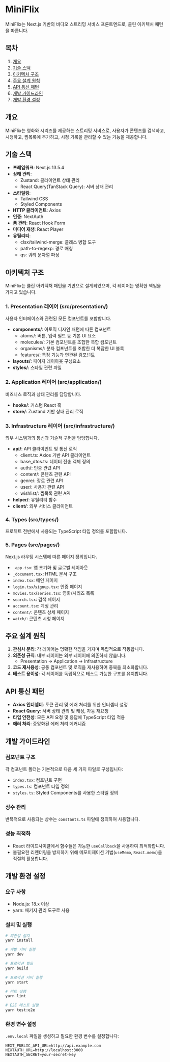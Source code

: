 # MiniFlix

MiniFlix는 Next.js 기반의 비디오 스트리밍 서비스 프론트엔드로, 클린 아키텍처 패턴을 따릅니다.

## 목차

1. [개요](#개요)
2. [기술 스택](#기술-스택)
3. [아키텍처 구조](#아키텍처-구조)
4. [주요 설계 원칙](#주요-설계-원칙)
5. [API 통신 패턴](#api-통신-패턴)
6. [개발 가이드라인](#개발-가이드라인)
7. [개발 환경 설정](#개발-환경-설정)

## 개요

MiniFlix는 영화와 시리즈를 제공하는 스트리밍 서비스로, 사용자가 콘텐츠를 검색하고, 시청하고, 찜목록에 추가하고, 시청 기록을 관리할 수 있는 기능을 제공합니다.

## 기술 스택

- **프레임워크**: Next.js 13.5.4
- **상태 관리**: 
  - Zustand: 클라이언트 상태 관리
  - React Query(TanStack Query): 서버 상태 관리
- **스타일링**: 
  - Tailwind CSS
  - Styled Components
- **HTTP 클라이언트**: Axios
- **인증**: NextAuth
- **폼 관리**: React Hook Form
- **미디어 재생**: React Player
- **유틸리티**:
  - clsx/tailwind-merge: 클래스 병합 도구
  - path-to-regexp: 경로 매칭
  - qs: 쿼리 문자열 파싱

## 아키텍처 구조

MiniFlix는 클린 아키텍처 패턴을 기반으로 설계되었으며, 각 레이어는 명확한 책임을 가지고 있습니다.

### 1. Presentation 레이어 (src/presentation/)

사용자 인터페이스와 관련된 모든 컴포넌트를 포함합니다.

- **components/**: 아토믹 디자인 패턴에 따른 컴포넌트
  - atoms/: 버튼, 입력 필드 등 기본 UI 요소
  - molecules/: 기본 컴포넌트를 조합한 복합 컴포넌트
  - organisms/: 분자 컴포넌트를 조합한 더 복잡한 UI 블록
  - features/: 특정 기능과 연관된 컴포넌트
- **layouts/**: 페이지 레이아웃 구성요소
- **styles/**: 스타일 관련 파일

### 2. Application 레이어 (src/application/)

비즈니스 로직과 상태 관리를 담당합니다.

- **hooks/**: 커스텀 React 훅
- **store/**: Zustand 기반 상태 관리 로직

### 3. Infrastructure 레이어 (src/infrastructure/)

외부 시스템과의 통신과 기술적 구현을 담당합니다.

- **api/**: API 클라이언트 및 통신 로직 
  - client.ts: Axios 기반 API 클라이언트
  - base_dtos.ts: 데이터 전송 객체 정의
  - auth/: 인증 관련 API
  - content/: 콘텐츠 관련 API
  - genre/: 장르 관련 API
  - user/: 사용자 관련 API
  - wishlist/: 찜목록 관련 API
- **helper/**: 유틸리티 함수
- **client/**: 외부 서비스 클라이언트

### 4. Types (src/types/)

프로젝트 전반에서 사용되는 TypeScript 타입 정의를 포함합니다.

### 5. Pages (src/pages/)

Next.js 라우팅 시스템에 따른 페이지 정의입니다.

- `_app.tsx`: 앱 초기화 및 글로벌 레이아웃
- `_document.tsx`: HTML 문서 구조
- `index.tsx`: 메인 페이지
- `login.tsx`/`signup.tsx`: 인증 페이지
- `movies.tsx`/`series.tsx`: 영화/시리즈 목록
- `search.tsx`: 검색 페이지
- `account.tsx`: 계정 관리
- `content/`: 콘텐츠 상세 페이지
- `watch/`: 콘텐츠 시청 페이지

## 주요 설계 원칙

1. **관심사 분리**: 각 레이어는 명확한 책임을 가지며 독립적으로 작동합니다.
2. **의존성 규칙**: 내부 레이어는 외부 레이어에 의존하지 않습니다.
   - Presentation → Application → Infrastructure
3. **코드 재사용성**: 공통 컴포넌트 및 로직을 재사용하여 중복을 최소화합니다.
4. **테스트 용이성**: 각 레이어를 독립적으로 테스트 가능한 구조를 유지합니다.

## API 통신 패턴

- **Axios 인터셉터**: 토큰 관리 및 에러 처리를 위한 인터셉터 설정
- **React Query**: 서버 상태 관리 및 캐싱, 자동 재요청
- **타입 안전성**: 모든 API 요청 및 응답에 TypeScript 타입 적용
- **에러 처리**: 중앙화된 에러 처리 메커니즘

## 개발 가이드라인

### 컴포넌트 구조

각 컴포넌트 폴더는 기본적으로 다음 세 가지 파일로 구성됩니다:
- `index.tsx`: 컴포넌트 구현
- `types.ts`: 컴포넌트 타입 정의
- `styles.ts`: Styled Components를 사용한 스타일 정의

### 상수 관리

반복적으로 사용되는 상수는 `constants.ts` 파일에 정의하여 사용합니다.

### 성능 최적화

- React 라이프사이클에서 함수들은 가능한 `useCallback`을 사용하여 최적화합니다.
- 불필요한 리렌더링을 방지하기 위해 메모이제이션 기법(`useMemo`, `React.memo`)을 적절히 활용합니다.

## 개발 환경 설정

### 요구 사항

- Node.js: 18.x 이상
- yarn: 패키지 관리 도구로 사용

### 설치 및 실행

```bash
# 의존성 설치
yarn install

# 개발 서버 실행
yarn dev

# 프로덕션 빌드
yarn build

# 프로덕션 서버 실행
yarn start

# 린트 실행
yarn lint

# E2E 테스트 실행
yarn test:e2e
```

### 환경 변수 설정

`.env.local` 파일을 생성하고 필요한 환경 변수를 설정합니다:

```
NEXT_PUBLIC_API_URL=http://api.example.com
NEXTAUTH_URL=http://localhost:3000
NEXTAUTH_SECRET=your-secret-key
``` 